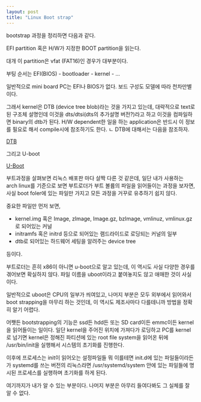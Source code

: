 ```yaml
---
layout: post
title: "Linux Boot strap"
---
```


bootstrap 과정을 정리하면 다음과 같다. 

EFI partition 혹은 H/W가 지정한 BOOT partition을 읽는다.

대개 이 partition은 vfat (FAT16)인 경우가 대부분이다. 

부팅 순서는 EFI(BIOS) - bootloader - kernel - ...

일반적으로 mini board PC는 EFI나 BIOS가 없다. 보드 구성도 모델에 따라 천차만별이다. 

그래서 kernel은 DTB (device tree blob)라는 것을 가지고 있는데, 대략적으로 text로 된 구조체 설명인데 이것을 dts/dtsi(dts의 추가설명 버전?)라고 하고 이것을 컴파일하면 binary의 dtb가 된다. H/W dependent한 일을 하는 application은 반드시 이 정보를 필요로 해서 compile시에 참조하기도 한다. 
ㄴ
DTB에 대해서는 다음을 참조하자.

[DTB](https://saurabhsengarblog.wordpress.com/2015/11/28/device-tree-tutorial-arm/)

그리고 U-boot

[U-Boot](http://www.denx.de/wiki/U-Boot/WebHome)

부트과정을 살펴보면 리눅스 배포판 마다 살짝 다른 것 같은데, 일단 내가 사용하는 arch linux를 기준으로 보면 부트로더가 부트 볼륨의 파일을 읽어들이는 과정을 보자면, 사실 boot foler에 있는 파일만 가지고 모든 과정을 거꾸로 유추하기 쉽지 않다. 

중요한 파일만 먼저 보면,
- kernel.img 혹은 Image, zImage, Image.gz, bzImage, vmlinuz, vmlinux.gz 로 되어있는 커널
- initramfs 혹은 initrd 등으로 되어있는 램드라이드로 로딩되는 커널의 일부
- dtb로 되어있는 하드웨어 세팅을 알려주는 device tree

등이다.

부트로더는 흔히 x86이 아니면 u-boot으로 알고 있는데, 이 역시도 사실 다양한 경우를 겪어보면 확실하지 않다. 파일 이름을 uboot이라고 붙여놓지도 않고 애매한 것이 사실이다. 

일반적으로 uboot은 CPU의 일부가 씌여있고, 나머지 부분은 모두 외부에서 읽어와서 boot strapping을 마무리 하는 것인데, 이 역시도 제조사마다 다를테니까 방법을 정확히 알기 어렵다.

어쨋든 bootstrapping의 기능은 ssd든 hdd든 또는 SD card이든 emmc이든 kernel을 읽어들이는 일이다. 일단 kernel을 주어진 위치에 가져다가 로딩하고 PC를 kernel로 넘기면 kernel은 정해진 파티션에 있는 root file system을 읽어온 뒤에 /usr/bin/init을 실행해서 시스템의 초기화를 진행한다.

이후에 프로세스는 init이 읽어오는 설정파일들 뭐 이를테면 init.d에 있는 파일들이라든가 systemd를 쓰는 버전의 리눅스라면 /usr/systemd/system 안에 있는 파일들에 명시된 프로세스를 실행하며 초기화를 하게 된다.

여기까지가 내가 알 수 있는 부분이다. 나머지 부분은 아무리 들여다봐도 그 실체를 잘 알 수 없다.
